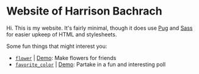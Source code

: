 # Website of Harrison Bachrach

Hi. This is my website. It's fairly minimal, though it does use
[Pug](https://github.com/pugjs/pug) and [Sass](http://sass-lang.com/) for
easier upkeep of HTML and stylesheets.

Some fun things that might interest you:

* [`flower`](https://github.com/HarrisonB/flower) |
  [Demo](http://harrisonbachrach.com/flower):
  Make flowers for friends
* [`favorite_color`](https://github.com/HarrisonB/favorite_color)
  | [Demo](http://harrisonbachrach.com/favorite_color):
  Partake in a fun and interesting poll

